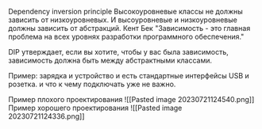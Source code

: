 Dependency inversion principle
Высокоуровневые классы не должны зависить от низкоуровневых. И высоуровневые и низкоуровневые должны зависить от абстракций. 
Кент Бек "Зависимость - это главная проблема на всех уровнях разработки программного обеспечения."

DIP утверждает, если вы хотите, чтобы у вас была зависимость, зависимость должна быть между абстрактными классами.

Пример: зарядка и устройство и есть стандартные интерфейсы USB и розетка. и что к чему подключать уже не важно.

Пример плохого проектирования
![[Pasted image 20230721124540.png]]
Пример хорошего проектирования
![[Pasted image 20230721124336.png]]
